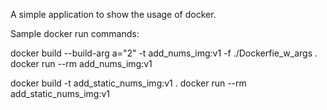 A simple application to show the usage of docker. 

Sample docker run commands:


docker build --build-arg a="2" -t add_nums_img:v1 -f ./Dockerfie_w_args .
docker run --rm add_nums_img:v1  


docker build -t add_static_nums_img:v1 . 
docker run --rm add_static_nums_img:v1
